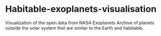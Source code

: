 # Habitable-exoplanets-visualisation
Visualization of the open data from NASA Exoplanets Archive of planets outside the solar system that are similar to the Earth and habitable.
